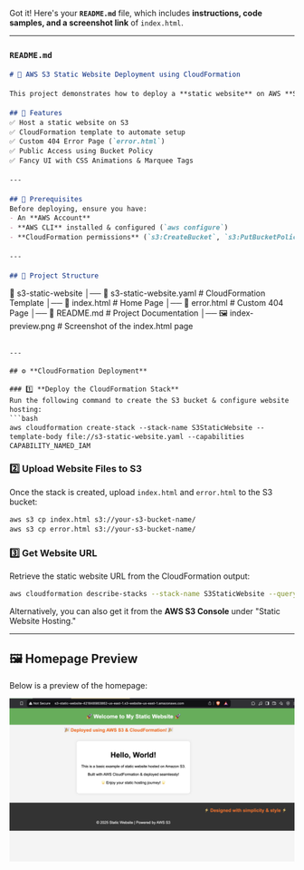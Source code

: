 Got it! Here's your **`README.md`** file, which includes **instructions, code samples, and a screenshot link** of `index.html`.  

---

### **`README.md`**
```md
# 🚀 AWS S3 Static Website Deployment using CloudFormation  

This project demonstrates how to deploy a **static website** on AWS **S3** using **CloudFormation**.  

## 📌 Features  
✅ Host a static website on S3  
✅ CloudFormation template to automate setup  
✅ Custom 404 Error Page (`error.html`)  
✅ Public Access using Bucket Policy  
✅ Fancy UI with CSS Animations & Marquee Tags  

---

## 📜 Prerequisites  
Before deploying, ensure you have:  
- An **AWS Account**  
- **AWS CLI** installed & configured (`aws configure`)  
- **CloudFormation permissions** (`s3:CreateBucket`, `s3:PutBucketPolicy`, etc.)  

---

## 📂 Project Structure  
```
📁 s3-static-website
│── 📜 s3-static-website.yaml   # CloudFormation Template
│── 📜 index.html               # Home Page
│── 📜 error.html               # Custom 404 Page
│── 📜 README.md                # Project Documentation
│── 🖼️ index-preview.png        # Screenshot of the index.html page
```

---

## ⚙️ **CloudFormation Deployment**  

### 1️⃣ **Deploy the CloudFormation Stack**  
Run the following command to create the S3 bucket & configure website hosting:  
```bash
aws cloudformation create-stack --stack-name S3StaticWebsite --template-body file://s3-static-website.yaml --capabilities CAPABILITY_NAMED_IAM
```

### 2️⃣ **Upload Website Files to S3**  
Once the stack is created, upload `index.html` and `error.html` to the S3 bucket:  
```bash
aws s3 cp index.html s3://your-s3-bucket-name/
aws s3 cp error.html s3://your-s3-bucket-name/
```

### 3️⃣ **Get Website URL**  
Retrieve the static website URL from the CloudFormation output:  
```bash
aws cloudformation describe-stacks --stack-name S3StaticWebsite --query "Stacks[0].Outputs[?OutputKey=='WebsiteURL'].OutputValue" --output text
```
Alternatively, you can also get it from the **AWS S3 Console** under "Static Website Hosting."

---

## 🖼️ **Homepage Preview**
Below is a preview of the homepage:

![Homepage Preview](s3StaticWebsite.png)

